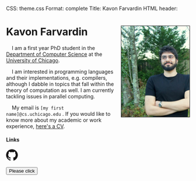 CSS: theme.css
Format: complete
Title: Kavon Farvardin
HTML header: <link rel="icon" type="image/png" href="images/duck.png" />


Kavon Farvardin  <img style="float: right" src="images/jaypeg.png" height="250" width="187" border="1"/>  
============

&nbsp;&nbsp;&nbsp;&nbsp;I am a first year PhD student in the [Department of Computer Science](http://cs.uchicago.edu/) at the 
[University of Chicago](http://uchicago.edu/).

&nbsp;&nbsp;&nbsp;&nbsp;I am interested in programming languages and their implementations, e.g. compilers,
although I dabble in topics that fall within the theory of computation as well. I am currently tackling
issues in parallel computing.

&nbsp;&nbsp;&nbsp;&nbsp;My email is `[my first name]@cs.uchicago.edu` . If you would like to know more about my academic or work experience, [here's a CV](files/cv.pdf).

#### Links

<a id="github_link" href="http://github.com/kavon"> <img src="images/GitHub-Mark-64px.png" height="32" width="32" title="GitHub"> </a>

<button id="mybutton">Please click</button>

<!-- Google Analytics: the modern page hit counter -->

<script>
  (function(i,s,o,g,r,a,m){i['GoogleAnalyticsObject']=r;i[r]=i[r]||function(){
  (i[r].q=i[r].q||[]).push(arguments)},i[r].l=1*new Date();a=s.createElement(o),
  m=s.getElementsByTagName(o)[0];a.async=1;a.src=g;m.parentNode.insertBefore(a,m)
  })(window,document,'script','//www.google-analytics.com/analytics.js','ga');

  ga('create', 'UA-54134144-2', 'auto');
  ga('send', 'pageview');


  function addListener(element, type, callback) {
 	if (element.addEventListener) element.addEventListener(type, callback);
 	else if (element.attachEvent) element.attachEvent('on' + type, callback);
  }

  var downloadLink = document.getElementById('mybutton');
	addListener(downloadLink, 'click', function() {
  	ga('send', 'event', 'button', 'click', 'nav-buttons');
  });

</script>
